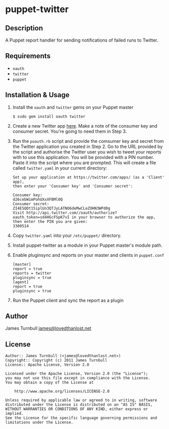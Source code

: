 puppet-twitter
==============

Description
-----------

A Puppet report handler for sending notifications of failed runs to
Twitter.

Requirements
------------

* `oauth`
* `twitter`
* `puppet`

Installation & Usage
--------------------

1.  Install the `oauth` and `twitter` gems on your Puppet master

        $ sudo gem install oauth twitter

2.  Create a new Twitter app [here](http://twitter.com/apps/new). Make a
    note of the consumer key and consumer secret. You're going to need
    them in Step 3.

3.  Run the `poauth.rb` script and provide the comsumer key and secret
    from the Twitter application you created in Step 2.  Go to the URL
    provided by the script and authorise the Twitter user you wish to
    tweet your reports with to use this application.  You will be
    provided with a PIN number.  Paste it into the script where you are
    prompted.  This will create a file called `twitter.yaml` in your
    current directory:

        Set up your application at https://twitter.com/apps/ (as a 'Client' app),
        then enter your 'Consumer key' and 'Consumer secret':

        Consumer key:
        d26cebWimPohUXxXFBMl0Q
        Consumer secret:
        ZI4E5QDt15iplUn3QTJyLATNO6deMwCLeZOHN3WPd0g
        Visit http://api.twitter.com//oauth/authorize?oauth_token=sd4HGcFSpK7vI in your browser to authorize the app,
        then enter the PIN you are given:
        3300514

4.  Copy `twitter.yaml` into your `/etc/puppet/` directory.

5.  Install puppet-twitter as a module in your Puppet master's module
path.

6.  Enable pluginsync and reports on your master and clients in `puppet.conf`

        [master]
        report = true
        reports = twitter
        pluginsync = true
        [agent]
        report = true
        pluginsync = true

7.  Run the Puppet client and sync the report as a plugin

Author
------

James Turnbull <james@lovedthanlost.net>

License
-------

    Author:: James Turnbull (<james@lovedthanlost.net>)
    Copyright:: Copyright (c) 2011 James Turnbull
    License:: Apache License, Version 2.0

    Licensed under the Apache License, Version 2.0 (the "License");
    you may not use this file except in compliance with the License.
    You may obtain a copy of the License at

        http://www.apache.org/licenses/LICENSE-2.0

    Unless required by applicable law or agreed to in writing, software
    distributed under the License is distributed on an "AS IS" BASIS,
    WITHOUT WARRANTIES OR CONDITIONS OF ANY KIND, either express or implied.
    See the License for the specific language governing permissions and
    limitations under the License.
